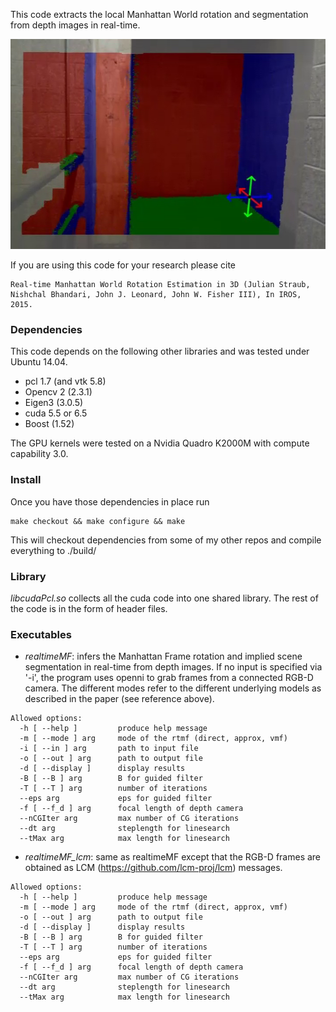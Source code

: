 This code extracts the local Manhattan World rotation and segmentation from
depth images in real-time.

[![Real-time Manhattan Frame Rotation Estimation and Segmentation](./doc/rtmfVideoPreview.png)](https://youtu.be/5pFEEquUYd8) 

If you are using this code for your research please cite
```
Real-time Manhattan World Rotation Estimation in 3D (Julian Straub,
Nishchal Bhandari, John J. Leonard, John W. Fisher III), In IROS, 2015.
```

### Dependencies

This code depends on the following other libraries and was tested under Ubuntu
14.04. 
- pcl 1.7 (and vtk 5.8)
- Opencv 2 (2.3.1)
- Eigen3 (3.0.5) 
- cuda 5.5 or 6.5 
- Boost (1.52)

The GPU kernels were tested on a Nvidia Quadro K2000M with compute
capability 3.0.

### Install

Once you have those dependencies in place run
```
make checkout && make configure && make 
```
This will checkout dependencies from some of my other repos and compile
everything to ./build/

### Library
*libcudaPcl.so* collects all the cuda code into one shared library. The rest
of the code is in the form of header files.

### Executables
- *realtimeMF*: infers the Manhattan Frame rotation and implied scene
  segmentation in real-time from depth images. If no input is specified via
  '-i', the program uses openni to grab frames from a connected RGB-D camera.
  The different modes refer to the different underlying models as described in
  the paper (see reference above).
```
Allowed options:
  -h [ --help ]         produce help message
  -m [ --mode ] arg     mode of the rtmf (direct, approx, vmf)
  -i [ --in ] arg       path to input file
  -o [ --out ] arg      path to output file
  -d [ --display ]      display results
  -B [ --B ] arg        B for guided filter
  -T [ --T ] arg        number of iterations
  --eps arg             eps for guided filter
  -f [ --f_d ] arg      focal length of depth camera
  --nCGIter arg         max number of CG iterations
  --dt arg              steplength for linesearch
  --tMax arg            max length for linesearch
```
- *realtimeMF_lcm*: same as realtimeMF except that the RGB-D frames are
  obtained as LCM (https://github.com/lcm-proj/lcm) messages.
```
Allowed options:
  -h [ --help ]         produce help message
  -m [ --mode ] arg     mode of the rtmf (direct, approx, vmf)
  -o [ --out ] arg      path to output file
  -d [ --display ]      display results
  -B [ --B ] arg        B for guided filter
  -T [ --T ] arg        number of iterations
  --eps arg             eps for guided filter
  -f [ --f_d ] arg      focal length of depth camera
  --nCGIter arg         max number of CG iterations
  --dt arg              steplength for linesearch
  --tMax arg            max length for linesearch
```
